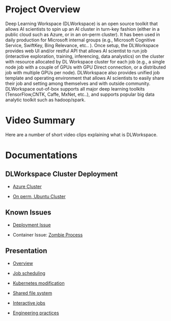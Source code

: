 # [](#header-1)Project Overview

Deep Learning Workspace (DLWorkspace) is an open source toolkit that allows AI scientists to spin up an AI cluster in turn-key fashion (either in a public cloud such as Azure, or in an on-perm cluster). It has been used in daily production for Microsoft internal groups (e.g., Microsoft Cognitive Service, SwiftKey, Bing Relevance, etc.. ).
Once setup, the DLWorkspace provides web UI and/or restful API that allows AI scientist to run job (interactive exploration, training, inferencing, data analystics)
on the cluster with resource allocated by DL Workspace cluster for each job (e.g., a single node job with a couple of GPUs with GPU Direct connection, or a distributed job with multiple GPUs per node). DLWorkspace also provides
unified job template and operating environment that allows AI scientists to easily share their job and setting among themselves and with outside community. DLWorkspace out-of-box supports all major deep learning toolkits (TensorFlow,CNTK, Caffe, MxNet, etc..), and supports popular big data analytic toolkit such as hadoop/spark. 

# [](#header-2)Video Summary

Here are a number of short video clips explaining what is DLWorkspace.

# [](#header-3)Documentations

## DLWorkspace Cluster Deployment

* [Azure Cluster](deployment/Azure.md)

* [On perm, Ubuntu Cluster](deployment/Ubuntu.md)

## Known Issues

* [Deployment Issue](deployment/Deployment_Issue.md)

* Container Issue: [Zombie Process](KnownIssues/zombie_process.md)

## Presentation

* [Overview](Presentation/1707/DL_Workspace_Overall.pptx)

* [Job scheduling](Presentation/1707/job_scheduling_runtime.pptx)

* [Kubernetes modification](Presentation/1707/Kubernetes_Modifications.pptx)

* [Shared file system](Presentation/1707/DL_Workspace_Cluster_Deployment_GlusterFS.pptx)

* [Interactive jobs](Presentation/1707/interactive_job.pptx)

* [Engineering practices](Presentation/1707/DL_Workspace_Engineering_Practices.pptx)









